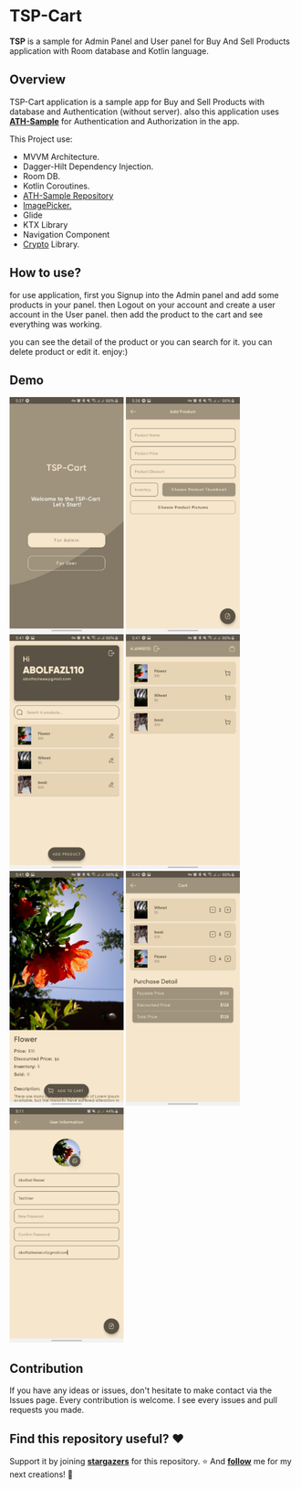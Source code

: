 # TSP-Cart

**TSP** is a sample for Admin Panel and User panel for Buy And Sell Products application with Room database and Kotlin language.

## Overview

TSP-Cart application is a sample app for Buy and Sell Products with database and Authentication (without server). also this application uses **[ATH-Sample](https://github.com/AbolfaZlRezaEe/ATH-Sample)** for Authentication and Authorization in the app.

This Project use:

- MVVM Architecture.
- Dagger-Hilt Dependency Injection.
- Room DB.
- Kotlin Coroutines.
- [ATH-Sample Repository](https://github.com/AbolfaZlRezaEe/ATH-Sample)
- [ImagePicker.](https://github.com/Dhaval2404/ImagePicker)
- Glide
- KTX Library
- Navigation Component
- [Crypto](https://github.com/KazaKago/Cryptore) Library.

## How to use?

for use application, first you Signup into the Admin panel and add some products in your panel. then Logout on your account and create a user account in the User panel. then add the product to the cart and see everything was working.

you can see the detail of the product or you can search for it.
you can delete product or edit it. enjoy:)

## Demo

<img src="https://github.com/AbolfaZlRezaEe/TSP-Cart/blob/master/screenshots/1.jpg" alt="TSP_screen_shot" width="200"/>  <img src="https://github.com/AbolfaZlRezaEe/TSP-Cart/blob/master/screenshots/2.jpg" alt="TSP_screen_shot" width="200"/>  <img src="https://github.com/AbolfaZlRezaEe/TSP-Cart/blob/master/screenshots/3.jpg" alt="TSP_screen_shot" width="200"/>  <img src="https://github.com/AbolfaZlRezaEe/TSP-Cart/blob/master/screenshots/4.jpg" alt="TSP_screen_shot" width="200"/>  <img src="https://github.com/AbolfaZlRezaEe/TSP-Cart/blob/master/screenshots/5.jpg" alt="TSP_screen_shot" width="200"/>  <img src="https://github.com/AbolfaZlRezaEe/TSP-Cart/blob/master/screenshots/6.jpg" alt="TSP_screen_shot" width="200"/>  <img src="https://github.com/AbolfaZlRezaEe/TSP-Cart/blob/master/screenshots/7.jpg" alt="TSP_screen_shot" width="200"/>

## Contribution

If you have any ideas or issues, don't hesitate to make contact via the Issues page. Every contribution is welcome. I see every issues and pull requests you made.

## Find this repository useful? ❤️

Support it by joining **[stargazers](https://github.com/AbolfaZlRezaEe/TSP-Cart/stargazers)** for this repository. ⭐
And **[follow](https://github.com/AbolfaZlRezaEe)** me for my next creations! 🤩
